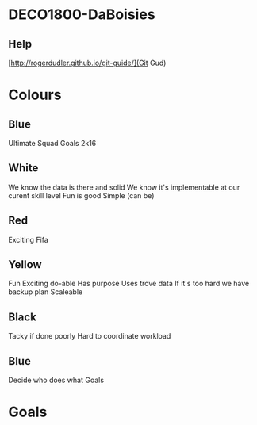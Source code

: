 # DECO1800-DaBoisies
## Help
[http://rogerdudler.github.io/git-guide/](Git Gud)

# Colours
## Blue

Ultimate Squad Goals 2k16

## White

We know the data is there and solid
We know it's implementable at our curent skill level
Fun is good
Simple (can be)

## Red

Exciting
Fifa

## Yellow

Fun 
Exciting
do-able
Has purpose
Uses trove data
If it's too hard we have backup plan
Scaleable

## Black

Tacky if done poorly
Hard to coordinate workload

## Blue
Decide who does what
Goals

# Goals



